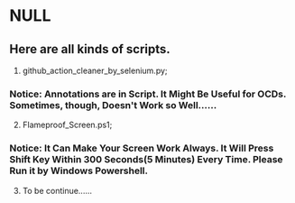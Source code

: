 # NULL

## Here are all kinds of scripts. 

1. github_action_cleaner_by_selenium.py;

### Notice: Annotations are in Script. It Might Be Useful for OCDs. Sometimes, though, Doesn't Work so Well......   

2. Flameproof_Screen.ps1;

### Notice: It Can Make Your Screen Work Always. It Will Press Shift Key Within 300 Seconds(5 Minutes) Every Time. Please Run it by Windows Powershell. 

3. To be continue......

